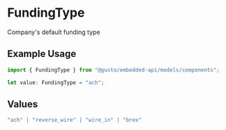 # FundingType

Company's default funding type

## Example Usage

```typescript
import { FundingType } from "@gusto/embedded-api/models/components";

let value: FundingType = "ach";
```

## Values

```typescript
"ach" | "reverse_wire" | "wire_in" | "brex"
```